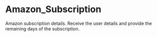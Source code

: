 # Amazon_Subscription
Amazon subscription details.
Receive the user details and provide the remaining days of the subscription.
